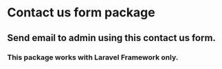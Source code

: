 # Contact us form package
## Send email to admin using this contact us form.
### This package works with Laravel Framework only.
